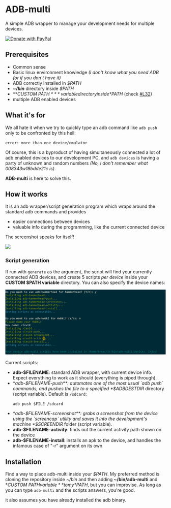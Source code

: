 # ADB-multi

A simple ADB wrapper to manage your development needs for multiple devices.

<a href="https://www.paypal.com/donate/?business=R9V8AAFPNV684&no_recurring=0&currency_code=EUR">
<img src="https://raw.githubusercontent.com/stefan-niedermann/paypal-donate-button/master/paypal-donate-button.png" alt="Donate with PayPal" width="300">
</a>

## Prerequisites
 * Common sense
 * Basic linux environment knowledge *(I don't know what you need ADB for if you don't have it)*
 * ADB correctly installed in *$PATH*
 * ***~/bin*** directory inside *$PATH*
 * ***CUSTOM $PATH*** variable directory inside *$PATH* (check [#L32](https://github.com/KreAch3R/adb-multi/blob/2f652363422e41f1105c1ed102e091f833b40d85/adb-multi#L32))
 * multiple ADB enabled devices

## What it's for

We all hate it when we try to quickly type an adb command like `adb push` only to be confronted by this hell:
```
error: more than one device/emulator
```

Of course, this is a byproduct of having simultaneously connected a lot of adb enabled devices to our development PC, and `adb devices` is having a party of unknown and random numbers *(No, I don't remember what 008343w18bdde21c is)*.

**ADB-multi** is here to solve this.

## How it works

It is an adb wrapper/script generation program which wraps around the standard adb commands and provides
* easier connections between devices    
* valuable info during the programming, like the current connected device   

The screenshot speaks for itself!

<img src="screenshots/screenshot.png?raw=true">

### Script generation

If run with `generate` as the argument, the script will find your currently connected ADB devices, and create 5 scripts *per device* inside your **CUSTOM $PATH variable** directory. You can also specify the device names:

<img src="screenshots/screenshot2.png?raw=true">

Current scripts:
   * **adb-$FILENAME**: standard ADB wrapper, with current device info. Expect everything to work as it should (everything is piped through).   
   * **adb-$FILENAME-push**: automates one of the most usual `adb push` commands, and pushes the file to a specified *$ADBDESTDIR* directory (script variable). Default is `/sdcard`:
      ```
      adb push $FILE /sdcard
      ```
  * **adb-$FILENAME-screenshot**: grabs a screenshot from the device using the `screencap` utility and saves it into the development's machine *$SCREENDIR* folder (script variable).
  * **adb-$FILENAME-activity**: finds out the current activity path shown on the device
  * **adb-$FILENAME-install**: installs an apk to the device, and handles the infamous case of "-r" argument on its own

## Installation

Find a way to place adb-multi inside your *$PATH*. My preferred method is cloning the repository inside *~/bin* and then adding **~/bin/adb-multi** and **CUSTOM $PATH variable** to my *$PATH*, but you can improvise. As long as you can type ```adb-multi``` and the scripts answers, you're good.

it also assumes you have already installed the adb binary.
